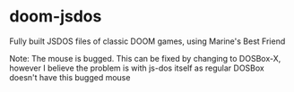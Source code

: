 # doom-jsdos
Fully built JSDOS files of classic DOOM games, using Marine's Best Friend

Note: The mouse is bugged. This can be fixed by changing to DOSBox-X, however I believe the problem is with js-dos itself as regular DOSBox doesn't have this bugged mouse
